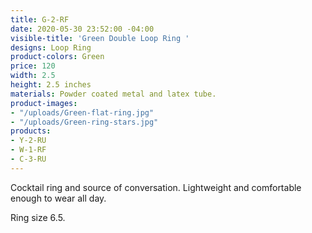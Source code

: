```yaml
---
title: G-2-RF
date: 2020-05-30 23:52:00 -04:00
visible-title: 'Green Double Loop Ring '
designs: Loop Ring
product-colors: Green
price: 120
width: 2.5
height: 2.5 inches
materials: Powder coated metal and latex tube.
product-images:
- "/uploads/Green-flat-ring.jpg"
- "/uploads/Green-ring-stars.jpg"
products:
- Y-2-RU
- W-1-RF
- C-3-RU
---
```


Cocktail ring and source of conversation. Lightweight and comfortable enough to wear all day.

Ring size 6.5.